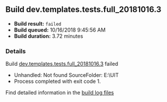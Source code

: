## Build dev.templates.tests.full_20181016.3
- **Build result:** `failed`
- **Build queued:** 10/16/2018 9:45:56 AM
- **Build duration:** 3.72 minutes
### Details
Build [dev.templates.tests.full_20181016.3](https://winappstudio.visualstudio.com/web/build.aspx?pcguid=a4ef43be-68ce-4195-a619-079b4d9834c2&builduri=vstfs%3a%2f%2f%2fBuild%2fBuild%2f26415) failed

+ Unhandled: Not found SourceFolder: E:\UIT
+ Process completed with exit code 1.

Find detailed information in the [build log files](https://uwpctdiags.blob.core.windows.net/buildlogs/dev.templates.tests.full_20181016.3_logs.zip)
